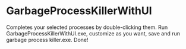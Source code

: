 # GarbageProcessKillerWithUI

Completes your selected processes by double-clicking them. Run GarbageProcessKillerWithUI.exe, customize as you want, save and run garbage process killer.exe. Done! 
